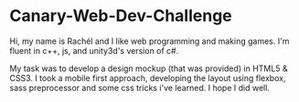 # Canary-Web-Dev-Challenge

Hi, my name is Rachél and I like web programming and making games. I'm fluent in c++, js, and unity3d's version of c#.

My task was to develop a design mockup (that was provided) in HTML5 & CSS3. I took a mobile first approach, developing the layout using flexbox, sass preprocessor and some css tricks i've learned. I hope I did well. 
